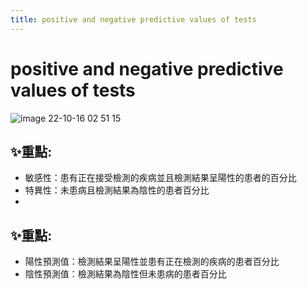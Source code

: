 ```yaml
---
title: positive and negative predictive values of tests
---
```

# positive and negative predictive values of tests

![image 22-10-16 02 51 15](https://i.imgur.com/Iz0zNLA.png)

## ✨重點: 
- 敏感性：患有正在接受檢測的疾病並且檢測結果呈陽性的患者的百分比
- 特異性：未患病且檢測結果為陰性的患者百分比
- 
## ✨重點: 
- 陽性預測值：檢測結果呈陽性並患有正在檢測的疾病的患者百分比
- 陰性預測值：檢測結果為陰性但未患病的患者百分比
